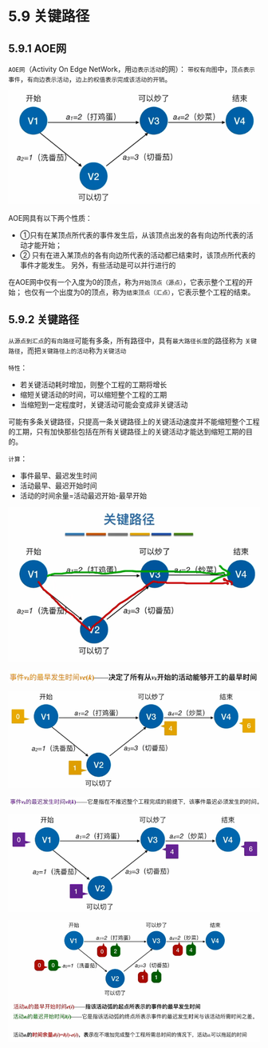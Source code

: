 # 5.9 关键路径

## 5.9.1 AOE网

`AOE网`（Activity On Edge NetWork，用`边表示活动`的网）：
`带权有向图`中，`顶点表示事件`，`有向边表示活动`，`边上的权值表示完成该活动的开销`。

![uTools_1638194800008](../images/uTools_1638194800008.png)

AOE网具有以下两个性质：

- ①只有在某顶点所代表的事件发生后，从该顶点出发的各有向边所代表的活动才能开始；
- ② 只有在进入某顶点的各有向边所代表的活动都已结束时，该顶点所代表的事件才能发生。
另外，有些活动是可以并行进行的

在AOE网中仅有一个入度为0的顶点，称为`开始顶点（源点）`，它表示整个工程的开始；
也仅有一个出度为0的顶点，称为`结束顶点（汇点）`，它表示整个工程的结束。

## 5.9.2 关键路径

`从源点到汇点`的`有向路径`可能有多条，所有路径中，具有`最大路径长度`的路径称为
`关键路径`，而把`关键路径上的活动`称为`关键活动`

`特性`：
- 若关键活动耗时增加，则整个工程的工期将增长
- 缩短关键活动的时间，可以缩短整个工程的工期
- 当缩短到一定程度时，关键活动可能会变成非关键活动

可能有多条关键路径，只提高一条关键路径上的关键活动速度并不能缩短整个工程的工期，只有加快那些包括在所有关键路径上的关键活动才能达到缩短工期的目的。

`计算`：
- 事件最早、最迟发生时间
- 活动最早、最迟开始时间
- 活动的时间余量=活动最迟开始-最早开始

![uTools_1638195067535](../images/uTools_1638195067535.png)

![uTools_1638195535394](../images/uTools_1638195535394.png)

![uTools_1638195638068](../images/uTools_1638195638068.png)

![uTools_1638195751296](../images/uTools_1638195751296.png)

![uTools_1638195723961](../images/uTools_1638195723961.png)

![uTools_1638195438535](../images/uTools_1638195438535.png)
